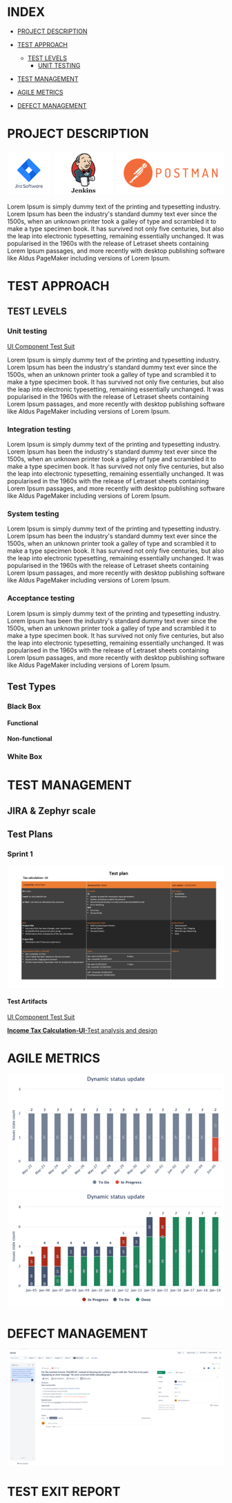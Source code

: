 # INDEX
- [PROJECT DESCRIPTION](#project-description)
- [TEST APPROACH](#test-approach)
  - [TEST LEVELS](#test-levels)
    - [UNIT TESTING](#unit-testing)

- [TEST MANAGEMENT](#test-management)
- [AGILE METRICS](#agile-metrics)
- [DEFECT MANAGEMENT](#defect-management)


# PROJECT DESCRIPTION

<div style="display: flex; justify-content: center;">
    <img src="Assets/62a9ad4c8ff6441a2952dab8.png" alt="Image 1" style="max-height: 100px; margin: 5px;">
    <img src="Assets/jenkins8460.jpg" alt="Image 2" style="max-height: 100px; margin: 5px;">
    <img src="Assets/postman.png" alt="Image 3" style="max-height: 100px; margin: 5px;">
</div>

Lorem Ipsum is simply dummy text of the printing and typesetting industry. Lorem Ipsum has been the industry's standard dummy text ever since the 1500s, when an unknown printer took a galley of type and scrambled it to make a type specimen book. It has survived not only five centuries, but also the leap into electronic typesetting, remaining essentially unchanged. It was popularised in the 1960s with the release of Letraset sheets containing Lorem Ipsum passages, and more recently with desktop publishing software like Aldus PageMaker including versions of Lorem Ipsum.

# TEST APPROACH

## TEST LEVELS

### Unit testing
[UI Component Test Suit](https://techdojob2.atlassian.net/projects/QTC?selectedItem=com.atlassian.plugins.atlassian-connect-plugin:com.kanoah.test-manager__main-project-page#!/v2/testCases?projectId=10003)

Lorem Ipsum is simply dummy text of the printing and typesetting industry. Lorem Ipsum has been the industry's standard dummy text ever since the 1500s, when an unknown printer took a galley of type and scrambled it to make a type specimen book. It has survived not only five centuries, but also the leap into electronic typesetting, remaining essentially unchanged. It was popularised in the 1960s with the release of Letraset sheets containing Lorem Ipsum passages, and more recently with desktop publishing software like Aldus PageMaker including versions of Lorem Ipsum.

### Integration testing
Lorem Ipsum is simply dummy text of the printing and typesetting industry. Lorem Ipsum has been the industry's standard dummy text ever since the 1500s, when an unknown printer took a galley of type and scrambled it to make a type specimen book. It has survived not only five centuries, but also the leap into electronic typesetting, remaining essentially unchanged. It was popularised in the 1960s with the release of Letraset sheets containing Lorem Ipsum passages, and more recently with desktop publishing software like Aldus PageMaker including versions of Lorem Ipsum.

### System testing
Lorem Ipsum is simply dummy text of the printing and typesetting industry. Lorem Ipsum has been the industry's standard dummy text ever since the 1500s, when an unknown printer took a galley of type and scrambled it to make a type specimen book. It has survived not only five centuries, but also the leap into electronic typesetting, remaining essentially unchanged. It was popularised in the 1960s with the release of Letraset sheets containing Lorem Ipsum passages, and more recently with desktop publishing software like Aldus PageMaker including versions of Lorem Ipsum.

### Acceptance testing
Lorem Ipsum is simply dummy text of the printing and typesetting industry. Lorem Ipsum has been the industry's standard dummy text ever since the 1500s, when an unknown printer took a galley of type and scrambled it to make a type specimen book. It has survived not only five centuries, but also the leap into electronic typesetting, remaining essentially unchanged. It was popularised in the 1960s with the release of Letraset sheets containing Lorem Ipsum passages, and more recently with desktop publishing software like Aldus PageMaker including versions of Lorem Ipsum.


## Test Types
### Black Box
#### Functional 
#### Non-functional

### White Box


# TEST MANAGEMENT

## JIRA & Zephyr scale


## Test Plans
### Sprint 1
![Test plan Sprint 1](/Assets/Slide2.JPG)
#### Test Artifacts
[UI Component Test Suit](https://techdojob2.atlassian.net/projects/QTC?selectedItem=com.atlassian.plugins.atlassian-connect-plugin:com.kanoah.test-manager__main-project-page#!/v2/testCases?projectId=10003)


[**Income Tax Calculation-UI**-Test analysis and design](https://docs.google.com/document/d/1RmNcYZimInADYbaS5WCcUtNw1NeDR47olZXLoImyVE8/edit)


# AGILE METRICS
![Burndownchart](/Assets/IH_Dynamic_Status_Update_2023-07-24_21_29.png)
![Burndownchart](/Assets/IH_Dynamic_Status_Update_2023-07-24_21_30.png)

# DEFECT MANAGEMENT
![Defect Report](/Assets/Defect%20reporting.png)



# TEST EXIT REPORT
